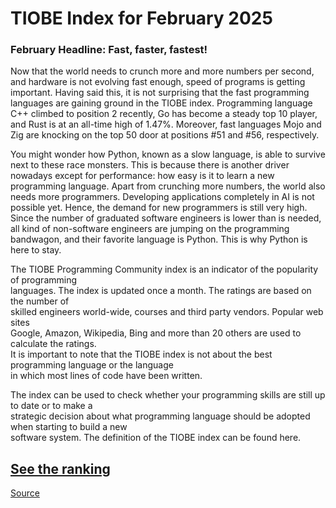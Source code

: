 # **TIOBE Index for February 2025**

### February Headline: Fast, faster, fastest!  
Now that the world needs to crunch more and more numbers per second, and hardware is not evolving fast enough, speed of programs is getting important. Having said this, it is not surprising that the fast programming languages are gaining ground in the TIOBE index. Programming language C++ climbed to position 2 recently, Go has become a steady top 10 player, and Rust is at an all-time high of 1.47%. Moreover, fast languages Mojo and Zig are knocking on the top 50 door at positions #51 and #56, respectively.

You might wonder how Python, known as a slow language, is able to survive next to these race monsters. This is because there is another driver nowadays except for performance: how easy is it to learn a new programming language. Apart from crunching more numbers, the world also needs more programmers. Developing applications completely in AI is not possible yet. Hence, the demand for new programmers is still very high. Since the number of graduated software engineers is lower than is needed, all kind of non-software engineers are jumping on the programming bandwagon, and their favorite language is Python. This is why Python is here to stay.  

The TIOBE Programming Community index is an indicator of the popularity of programming   
languages. The index is updated once a month. The ratings are based on the number of   
skilled engineers world-wide, courses and third party vendors. Popular web sites  
Google, Amazon, Wikipedia, Bing and more than 20 others are used to calculate the ratings.  
It is important to note that the TIOBE index is not about the best programming language or the language  
in which most lines of code have been written.

The index can be used to check whether your programming skills are still up to date or to make a   
strategic decision about what programming language should be adopted when starting to build a new   
software system. The definition of the TIOBE index can be found here.

## [See the ranking](./ranking.md)
[Source](www.tiobe.com)